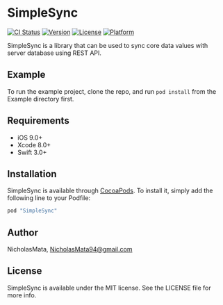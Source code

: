 # SimpleSync

[![CI Status](http://img.shields.io/travis/NicholasMata/SimpleSync.svg?style=flat)](https://travis-ci.org/NicholasMata/SimpleSync)
[![Version](https://img.shields.io/cocoapods/v/SimpleSync.svg?style=flat)](http://cocoapods.org/pods/SimpleSync)
[![License](https://img.shields.io/cocoapods/l/SimpleSync.svg?style=flat)](http://cocoapods.org/pods/SimpleSync)
[![Platform](https://img.shields.io/cocoapods/p/SimpleSync.svg?style=flat)](http://cocoapods.org/pods/SimpleSync)

SimpleSync is a library that can be used to sync core data values with server database using REST API.

## Example

To run the example project, clone the repo, and run `pod install` from the Example directory first.

## Requirements
- iOS 9.0+
- Xcode 8.0+
- Swift 3.0+

## Installation

SimpleSync is available through [CocoaPods](http://cocoapods.org). To install
it, simply add the following line to your Podfile:

```ruby
pod "SimpleSync"
```

## Author

NicholasMata, NicholasMata94@gmail.com

## License

SimpleSync is available under the MIT license. See the LICENSE file for more info.
